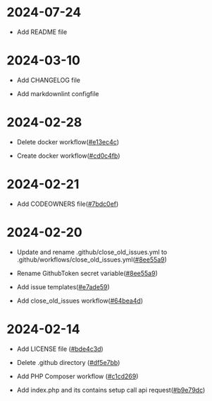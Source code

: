 # 2024-07-24

- Add README file

# 2024-03-10

- Add CHANGELOG file

- Add markdownlint configfile

# 2024-02-28

- Delete docker workflow([#e13ec4c](https://github.com/fadihanna123/phpPlayGround/commit/e13ec4c7496cef2040dd6eeb04d5ec1706f76f25))

- Create docker workflow([#cd0c4fb](https://github.com/fadihanna123/phpPlayGround/commit/cd0c4fb17ba5c1f2274734efe0025fa4853bb1e6))

# 2024-02-21

- Add CODEOWNERS file([#7bdc0ef](https://github.com/fadihanna123/phpPlayGround/commit/7bdc0ef41dc2be5fa81011b05f76a8963c2b0af9))

# 2024-02-20

- Update and rename .github/close_old_issues.yml to .github/workflows/close_old_issues.yml([#8ee55a9](https://github.com/fadihanna123/phpPlayGround/commit/8ee55a94c78c986df3487a4801a83635f984b461))

- Rename GithubToken secret variable([#8ee55a9](https://github.com/fadihanna123/phpPlayGround/commit/8ee55a94c78c986df3487a4801a83635f984b461))

- Add issue templates([#e7ade59](https://github.com/fadihanna123/phpPlayGround/commit/e7ade5981239eabcc4de889e0a1f3e08c8bcb768))

- Add close_old_issues workflow([#64bea4d](https://github.com/fadihanna123/phpPlayGround/commit/64bea4d8fc30c73336874eb54d17302d361af8c3))

# 2024-02-14

- Add LICENSE file ([#bde4c3d](https://github.com/fadihanna123/phpPlayGround/commit/bde4c3d31a2f099679541424ff0b174e6db3cc2f))

- Delete .github directory ([#df5e7bb](https://github.com/fadihanna123/phpPlayGround/commit/df5e7bbcdedf0b8661e67b797d024e07d45cb73d))

- Add PHP Composer workflow ([#c1cd269](https://github.com/fadihanna123/phpPlayGround/commit/c1cd2696fc625e4ceb4d0ca8a601d53b8a692aff))

- Add index.php and its contains setup call api request([#b9e79dc](https://github.com/fadihanna123/phpPlayGround/commit/b9e79dcb768995fc37441db266696621017de3cc))

